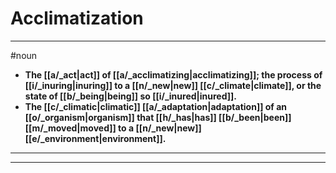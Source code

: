 # Acclimatization
---
#noun
- **The [[a/_act|act]] of [[a/_acclimatizing|acclimatizing]]; the process of [[i/_inuring|inuring]] to a [[n/_new|new]] [[c/_climate|climate]], or the state of [[b/_being|being]] so [[i/_inured|inured]].**
- **The [[c/_climatic|climatic]] [[a/_adaptation|adaptation]] of an [[o/_organism|organism]] that [[h/_has|has]] [[b/_been|been]] [[m/_moved|moved]] to a [[n/_new|new]] [[e/_environment|environment]].**
---
---
